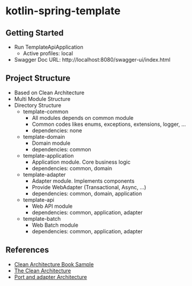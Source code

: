 # kotlin-spring-template

## Getting Started

- Run TemplateApiApplication
    - Active profiles: local
- Swagger Doc URL: http://localhost:8080/swagger-ui/index.html

## Project Structure

- Based on Clean Architecture
- Multi Module Structure
- Directory Structure
    - template-common
        - All modules depends on common module
        - Common codes likes enums, exceptions, extensions, logger, ...
        - dependencies: none
    - template-domain
        - Domain module
        - dependencies: common
    - template-application
        - Application module. Core business logic
        - dependencies: common, domain
    - template-adapter
        - Adapter module. Implements components
        - Provide WebAdapter (Transactional, Async, ...)
        - dependencies: common, domain, application
    - template-api
        - Web API module
        - dependencies: common, application, adapter
    - template-batch
        - Web Batch module
        - dependencies: common, application, adapter

## References

- [Clean Architecture Book Sample](https://github.com/wikibook/clean-architecture)
- [The Clean Architecture](https://blog.coderifleman.com/2017/12/18/the-clean-architecture/index.html)
- [Port and adapter Architecture](https://engineering.linecorp.com/ko/blog/port-and-adapter-architecture)
